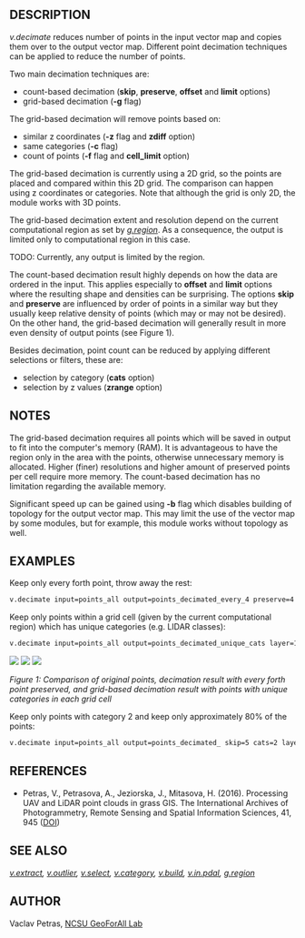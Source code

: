 ## DESCRIPTION

*v.decimate* reduces number of points in the input vector map and copies
them over to the output vector map. Different point decimation
techniques can be applied to reduce the number of points.

Two main decimation techniques are:

- count-based decimation (**skip**, **preserve**, **offset** and
  **limit** options)
- grid-based decimation (**-g** flag)

The grid-based decimation will remove points based on:

- similar z coordinates (**-z** flag and **zdiff** option)
- same categories (**-c** flag)
- count of points (**-f** flag and **cell_limit** option)

The grid-based decimation is currently using a 2D grid, so the points
are placed and compared within this 2D grid. The comparison can happen
using z coordinates or categories. Note that although the grid is only
2D, the module works with 3D points.

The grid-based decimation extent and resolution depend on the current
computational region as set by *[g.region](g.region.md)*. As a
consequence, the output is limited only to computational region in this
case.

TODO: Currently, any output is limited by the region.

The count-based decimation result highly depends on how the data are
ordered in the input. This applies especially to **offset** and
**limit** options where the resulting shape and densities can be
surprising. The options **skip** and **preserve** are influenced by
order of points in a similar way but they usually keep relative density
of points (which may or may not be desired). On the other hand, the
grid-based decimation will generally result in more even density of
output points (see Figure 1).

Besides decimation, point count can be reduced by applying different
selections or filters, these are:

- selection by category (**cats** option)
- selection by z values (**zrange** option)

## NOTES

The grid-based decimation requires all points which will be saved in
output to fit into the computer's memory (RAM). It is advantageous to
have the region only in the area with the points, otherwise unnecessary
memory is allocated. Higher (finer) resolutions and higher amount of
preserved points per cell require more memory. The count-based
decimation has no limitation regarding the available memory.

Significant speed up can be gained using **-b** flag which disables
building of topology for the output vector map. This may limit the use
of the vector map by some modules, but for example, this module works
without topology as well.

## EXAMPLES

Keep only every forth point, throw away the rest:

```sh
v.decimate input=points_all output=points_decimated_every_4 preserve=4
```

Keep only points within a grid cell (given by the current computational
region) which has unique categories (e.g. LIDAR classes):

```sh
v.decimate input=points_all output=points_decimated_unique_cats layer=1 -g -c
```

![](v_decimate_original.png) ![](v_decimate_count.png)
![](v_decimate_grid_cat.png)

*Figure 1: Comparison of original points, decimation result with every
forth point preserved, and grid-based decimation result with points with
unique categories in each grid cell*

Keep only points with category 2 and keep only approximately 80% of the
points:

```sh
v.decimate input=points_all output=points_decimated_ skip=5 cats=2 layer=1
```

## REFERENCES

- Petras, V., Petrasova, A., Jeziorska, J., Mitasova, H. (2016).
  Processing UAV and LiDAR point clouds in grass GIS. The International
  Archives of Photogrammetry, Remote Sensing and Spatial Information
  Sciences, 41, 945
  ([DOI](https://doi.org/10.5194/isprsarchives-XLI-B7-945-2016))

## SEE ALSO

*[v.extract](v.extract.md), [v.outlier](v.outlier.md),
[v.select](v.select.md), [v.category](v.category.md),
[v.build](v.build.md), [v.in.pdal](v.in.pdal.md),
[g.region](g.region.md)*

## AUTHOR

Vaclav Petras, [NCSU GeoForAll
Lab](https://geospatial.ncsu.edu/geoforall/)

